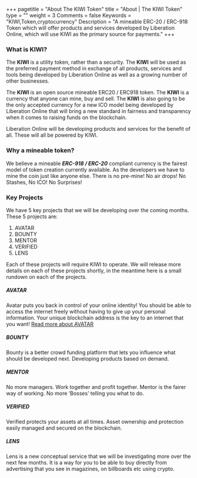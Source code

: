 +++
pagetitle = "About The KIWI Token"
title = "About | The KIWI Token"
type = ""
weight = 3
Comments = false
Keywords = "KIWI,Token,cryptocurrency"
Description = "A mineable ERC-20 / ERC-918 Token which will offer products and services developed by Liberation Online, which will use KIWI as the primary source for payments."
+++

### What is KIWI?
The **KIWI** is a utility token, rather than a security. The **KIWI** will be used as the preferred payment method in
exchange of all products, services and tools being developed by Liberation Online as well as a growing number of other
businesses.

The **KIWI** is an open source mineable ERC20 / ERC918 token. The **KIWI** is a currency that anyone can mine, buy and sell. The **KIWI** is also going to be the only accepted currency for a new ICO model being developed by Liberation Online that will bring a new standard in fairness and transparency when it comes to raising funds on the blockchain.

Liberation Online will be developing products and services for the benefit of all. These will all be powered by KIWI.

### Why a mineable token?
We believe a mineable __***ERC-918 / ERC-20***__ compliant currency is the fairest model of token creation currently available. As the developers we have to mine the coin just like anyone else. There is no pre-mine! No air drops! No Stashes, No ICO! No Surprises!

### Key Projects
We have 5 key projects that we will be developing over the coming months. These 5 projects are:

1. AVATAR
2. BOUNTY
3. MENTOR
4. VERIFIED
5. LENS

Each of these projects will require KIWI to operate. We will release more details on each of these projects shortly, in
the meantime here is a small rundown on each of the projects.

##### AVATAR
Avatar puts you back in control of your online identity! You should be able to access the internet freely without having to give up your personal information. Your unique blockchain address is the key to an internet that you want!
[Read more about AVATAR](https://www.liberation.online/projects/avatar/)

##### BOUNTY
Bounty is a better crowd funding platform that lets you influence what should be developed next. Developing products based on demand.

##### MENTOR
No more managers. Work together and profit together. Mentor is the fairer way of working. No more ‘Bosses’ telling you what to do.


##### VERIFIED
Verified protects your assets at all times. Asset ownership and protection easily managed and secured on the blockchain.

##### LENS
Lens is a new conceptual service that we will be investigating more over the next few months. It is a way for you to be able to
buy directly from advertising that you see in magazines, on billboards etc using crypto.
